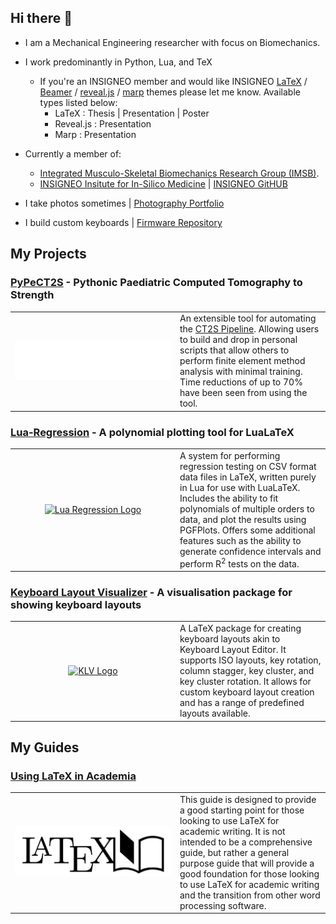 ## Hi there 👋
- I am a Mechanical Engineering researcher with focus on Biomechanics.
- I work predominantly in Python, Lua, and TeX
    - If you're an INSIGNEO member and would like INSIGNEO [LaTeX](https://www.latex-project.org/) / [Beamer](https://ctan.org/pkg/beamer) / [reveal.js](https://revealjs.com/) / [marp](https://marp.app/) themes please let me know. Available types listed below:
        - LaTeX : Thesis | Presentation | Poster
        - Reveal.js : Presentation
        - Marp : Presentation

- Currently a member of:
  - [Integrated Musculo-Skeletal Biomechanics Research Group (IMSB)](https://www.sheffield.ac.uk/imsb).
  - [INSIGNEO Insitute for In-Silico Medicine](https://www.sheffield.ac.uk/insigneo) | [INSIGNEO GitHUB](https://github.com/INSIGNEO)
  
- I take photos sometimes | [Photography Portfolio](https://wirestock.io/haivu)

- I build custom keyboards | [Firmware Repository](https://github.com/HaivuUK/Keyboard_Software_Builds)

## My Projects

### [PyPeCT2S](https://github.com/INSIGNEO/PyPeCT2S) - Pythonic Paediatric Computed Tomography to Strength

<table>
  <tr>
  <td width="250px">
    <a href="https://github.com/INSIGNEO/PyPeCT2S">
      <img src="https://github.com/INSIGNEO/PyPeCT2S/blob/main/icons/big_logo.svg" alt="PyPeCT2S Logo">
    </a>
  </td>
  <td>
    An extensible tool for automating the <a href="https://ct2s.insigneo.org/ct2s/"><alt>CT2S Pipeline</alt></a>. Allowing users to build and drop in personal scripts that allow others to perform finite element method analysis with minimal training.
    Time reductions of up to 70% have been seen from using the tool.
  </td>
  </tr>
</table>

### [Lua-Regression](https://github.com/HaivuUK/lua-regression) - A polynomial plotting tool for LuaLaTeX

<table>
  <tr>
  <td align="center" vertical-align="middle" width="250px">
    <a href="https://github.com/HaivuUK/lua-regression">
        <img src="https://github.com/user-attachments/assets/d3f437fc-84e2-4fb3-b1b7-873850c46909" width="100px" alt="Lua Regression Logo">
    </a>
  </td>
  <td>
    A system for performing regression testing on CSV format data files in LaTeX, written purely in Lua for use with LuaLaTeX. Includes the ability to fit polynomials of multiple orders to data, and plot the results using PGFPlots. Offers some additional features such as the ability to generate confidence intervals and perform R<sup>2</sup> tests on the data.
  </td>
  </tr>
</table>


### [Keyboard Layout Visualizer](https://github.com/HaivuUK/Keyboard-Layout-Visualizer) - A visualisation package for showing keyboard layouts

<table>
  <tr>
  <td align="center" vertical-align="middle" width="250px">
    <a href="https://github.com/HaivuUK/lua-regression">
        <img src="https://github.com/user-attachments/assets/43b559a4-0f2d-4050-91bb-2d7f4c00147a" width="100px" alt="KLV Logo">
    </a>
  </td>
  <td>
    A LaTeX package for creating keyboard layouts akin to Keyboard Layout Editor. It supports ISO layouts, key rotation, column stagger, key cluster, and key cluster rotation. It allows for custom keyboard layout creation and has a range of predefined layouts available.
  </td>
  </tr>
</table>

## My Guides

### [Using LaTeX in Academia](https://haivuuk.github.io/LaTeX-Guides/)

<table>
  <td width="250px">
    <a href="https://haivuuk.github.io/LaTeX-Guides">
      <img src="https://github.com/HaivuUK/LaTeX-Guides/blob/main/docs/images/logoadpat.svg" alt="PyPeCT2S Logo">
    </a>
  </td>
  <td>
    This guide is designed to provide a good starting point for those looking to use LaTeX for academic writing. It is not intended to be a comprehensive guide, but rather a general purpose guide that will provide a good foundation for those looking to use LaTeX for academic writing and the transition from other word processing software.
  </td>
</table>
<!--
**HaivuUK/HaivuUK** is a ✨ _special_ ✨ repository because its `README.md` (this file) appears on your GitHub profile.

Here are some ideas to get you started:

- 🔭 I’m currently working on ...
- 🌱 I’m currently learning ...
- 👯 I’m looking to collaborate on ...
- 🤔 I’m looking for help with ...
- 💬 Ask me about ...
- 📫 How to reach me: ...
- 😄 Pronouns: ...
- ⚡ Fun fact: ...
-->

